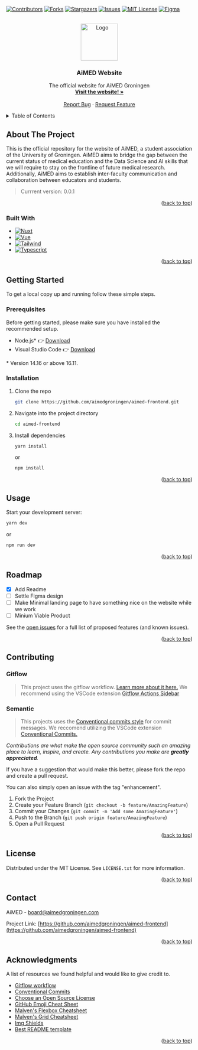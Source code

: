 <!-- Improved compatibility of back to top link: See: https://github.com/othneildrew/Best-README-Template/pull/73 -->
<a name="readme-top"></a>

<!-- PROJECT SHIELDS -->
<!--
*** I'm using markdown "reference style" links for readability.
*** Reference links are enclosed in brackets [ ] instead of parentheses ( ).
*** See the bottom of this document for the declaration of the reference variables
*** for contributors-url, forks-url, etc. This is an optional, concise syntax you may use.
*** https://www.markdownguide.org/basic-syntax/#reference-style-links
-->
[![Contributors][contributors-shield]][contributors-url]
[![Forks][forks-shield]][forks-url]
[![Stargazers][stars-shield]][stars-url]
[![Issues][issues-shield]][issues-url]
[![MIT License][license-shield]][license-url]
[![Figma][figma-shield]][figma-url]

<!-- PROJECT LOGO -->
<br />
<div align="center">
  <a href="https://github.com/othneildrew/Best-README-Template">
    <img src="https://i0.wp.com/aimedgroningen.com/wp-content/uploads/2022/08/AiMED-logo-01.png" alt="Logo" height="100">
  </a>

  <h3 align="center">AiMED Website</h3>

  <p align="center">
    The official website for AiMED Groningen
    <br />
    <a href="https://aimedgroningen.com"><strong>Visit the website! »</strong></a>
    <br />
    <br />
    <a href="https://github.com/aimedgroningen/aimed-frontend/issues">Report Bug</a>
    ·
    <a href="https://github.com/aimedgroningen/aimed-frontend/issues">Request Feature</a>
  </p>
</div>

<!-- TABLE OF CONTENTS -->
<details>
  <summary>Table of Contents</summary>
  <ol>
    <li>
      <a href="#about-the-project">About The Project</a>
      <ul>
        <li><a href="#built-with">Built With</a></li>
      </ul>
    </li>
    <li>
      <a href="#getting-started">Getting Started</a>
      <ul>
        <li><a href="#prerequisites">Prerequisites</a></li>
        <li><a href="#installation">Installation</a></li>
      </ul>
    </li>
    <li><a href="#usage">Usage</a></li>
    <li><a href="#roadmap">Roadmap</a></li>
    <li><a href="#contributing">Contributing</a></li>
    <li><a href="#license">License</a></li>
    <li><a href="#contact">Contact</a></li>
    <li><a href="#acknowledgments">Acknowledgments</a></li>
  </ol>
</details>

<!-- ABOUT THE PROJECT -->
## About The Project

This is the official repository for the website of AiMED, a student association of the University of Groningen. AiMED aims to bridge the gap between the current status of medical education and the Data Science and AI skills that we will require to stay on the frontline of future medical research. Additionally, AiMED aims to establish inter-faculty communication and collaboration between educators and students.

>Currrent version: 0.0.1

<p align="right">(<a href="#readme-top">back to top</a>)</p>

### Built With

<!-- This section should list any major frameworks/libraries used to bootstrap your project. Leave any add-ons/plugins for the acknowledgements section. -->

* [![Nuxt][nuxt.js]][Nuxt-url]
* [![Vue][Vue.js]][Vue-url]
* [![Tailwind][TailwindCSS]][Tailwind-url]
* [![Typescript][TypeScript]][TypeScript-url]

<p align="right">(<a href="#readme-top">back to top</a>)</p>

<!-- GETTING STARTED -->
## Getting Started

To get a local copy up and running follow these simple steps.

### Prerequisites

Before getting started, please make sure you have installed the recommended setup.

* Node.js* 👉 [Download](https://nodejs.org/en/download/)
* Visual Studio Code 👉 [Download](https://code.visualstudio.com/)

\* Version 14.16 or above 16.11.

### Installation

1. Clone the repo

   ```sh
   git clone https://github.com/aimedgroningen/aimed-frontend.git
   ```

2. Navigate into the project directory
   ```sh
   cd aimed-frontend
   ```

3. Install dependencies

   ```sh
   yarn install
   ```
   or

   ```sh
   npm install
   ```

<p align="right">(<a href="#readme-top">back to top</a>)</p>

## Usage

Start your development server:
```sh
yarn dev
```
or

```sh
npm run dev
```


<p align="right">(<a href="#readme-top">back to top</a>)</p>

<!-- ROADMAP -->
## Roadmap

* [x] Add Readme
* [ ] Settle Figma design
* [ ] Make Minimal landing page to have something nice on the website while we work
* [ ] Minium Viable Product

See the [open issues][issues-url] for a full list of proposed features (and known issues).

<p align="right">(<a href="#readme-top">back to top</a>)</p>

<!-- CONTRIBUTING -->
## Contributing

### Gitflow
> This project uses the gitflow workflow. [Learn more about it here.](https://www.atlassian.com/git/tutorials/comparing-workflows/gitflow-workflow) We recommend using the VSCode extension [Gitflow Actions Sidebar](https://marketplace.visualstudio.com/items?itemName=ardisaurus.gitflow-actions-sidebar&ssr=false#overview)

### Semantic
> This projects uses the [Conventional commits style](https://www.conventionalcommits.org/en/v1.0.0/) for commit messages. We reccomend utilizing the VSCode extension [Conventional Commits.](https://marketplace.visualstudio.com/items?itemName=vivaxy.vscode-conventional-commits&ssr=false#overview)

_Contributions are what make the open source community such an amazing place to learn, inspire, and create. Any contributions you make are **greatly appreciated**._

If you have a suggestion that would make this better, please fork the repo and create a pull request.

You can also simply open an issue with the tag "enhancement".

1. Fork the Project
2. Create your Feature Branch (`git checkout -b feature/AmazingFeature`)
3. Commit your Changes (`git commit -m 'Add some AmazingFeature'`)
4. Push to the Branch (`git push origin feature/AmazingFeature`)
5. Open a Pull Request

<p align="right">(<a href="#readme-top">back to top</a>)</p>

<!-- LICENSE -->
## License

Distributed under the MIT License. See `LICENSE.txt` for more information.

<p align="right">(<a href="#readme-top">back to top</a>)</p>

<!-- CONTACT -->
## Contact

AiMED - board@aimedgroningen.com

Project Link: [https://github.com/aimedgroningen/aimed-frontend](https://github.com/aimedgroningen/aimed-frontend)

<p align="right">(<a href="#readme-top">back to top</a>)</p>

<!-- ACKNOWLEDGMENTS -->
## Acknowledgments

A list of resources we found helpful and would like to give credit to.

* [Gitflow workflow](https://www.atlassian.com/git/tutorials/comparing-workflows/gitflow-workflow)
* [Conventional Commits](https://www.conventionalcommits.org/en/v1.0.0/)
* [Choose an Open Source License](https://choosealicense.com)
* [GitHub Emoji Cheat Sheet](https://www.webpagefx.com/tools/emoji-cheat-sheet)
* [Malven's Flexbox Cheatsheet](https://flexbox.malven.co/)
* [Malven's Grid Cheatsheet](https://grid.malven.co/)
* [Img Shields](https://shields.io)
* [Best README template](https://github.com/othneildrew/Best-README-Template)

<p align="right">(<a href="#readme-top">back to top</a>)</p>

<!-- MARKDOWN LINKS & IMAGES -->
<!-- https://www.markdownguide.org/basic-syntax/#reference-style-links -->
[contributors-shield]: https://img.shields.io/github/contributors/aimedgroningen/aimed-frontend.svg?style=for-the-badge

[contributors-url]: https://github.com/aimedgroningen/aimed-frontend/graphs/contributors

[forks-shield]: https://img.shields.io/github/forks/aimedgroningen/aimed-frontend.svg?style=for-the-badge
[forks-url]: https://github.com/aimedgroningen/aimed-frontend/network/members

[stars-shield]: https://img.shields.io/github/stars/aimedgroningen/aimed-frontend.svg?style=for-the-badge
[stars-url]: https://github.com/aimedgroningen/aimed-frontend/stargazers

[issues-shield]: https://img.shields.io/github/issues/aimedgroningen/aimed-frontend.svg?style=for-the-badge
[issues-url]: https://github.com/aimedgroningen/aimed-frontend/issues

[license-shield]: https://img.shields.io/github/license/aimedgroningen/aimed-frontend.svg?style=for-the-badge
[license-url]: https://github.com/aimedgroningen/aimed-frontend/blob/master/LICENSE.txt

[figma-shield]: https://img.shields.io/static/v1?style=for-the-badge&message=Figma&color=353535&logo=Figma&logoColor=FFFFFF&label=
[figma-url]: https://www.figma.com/file/YvdXnMiajANZUmh3cAp48V/AiMED-Website

[Nuxt.js]: https://img.shields.io/static/v1?style=for-the-badge&message=Nuxt.js&color=222222&logo=Nuxt.js&logoColor=00DC82&label=
[Nuxt-url]: https://v3.nuxtjs.org/

[Vue.js]: https://img.shields.io/static/v1?style=for-the-badge&message=Vue.js&color=222222&logo=Vue.js&logoColor=4FC08D&label=
[Vue-url]: https://vuejs.org/

[TailwindCSS]: https://img.shields.io/static/v1?style=for-the-badge&message=Tailwind+CSS&color=222222&logo=Tailwind+CSS&logoColor=06B6D4&label=
[Tailwind-url]: https://tailwindcss.com/

[TypeScript]: https://img.shields.io/static/v1?style=for-the-badge&message=TypeScript&color=222222&logo=TypeScript&logoColor=FFFFFF&label=
[TypeScript-url]: https://www.typescriptlang.org/


<!-- Shields from https://raw.githubusercontent.com/progfay/shields-with-icon/master/README.md -->